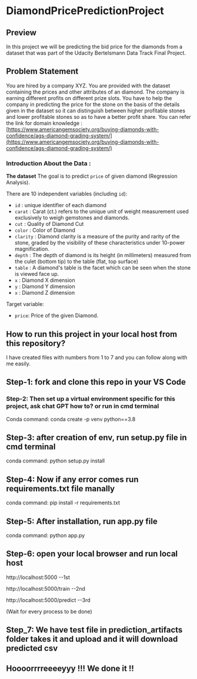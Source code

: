 # DiamondPricePredictionProject

## Preview

In this project we will be predicting the bid price for the diamonds from a dataset that was part of the Udacity Bertelsmann Data Track Final Project.

## Problem Statement

You are hired by a company XYZ. You are provided with the dataset containing the prices and other attributes of an diamond. The company is earning different profits on different prize slots. You have to help the company in predicting the price for the stone on the basis of the details given in the dataset so it can distinguish between higher profitable stones and lower profitable stones so as to have a better profit share. You can refer the link for domain knowledge : 
[https://www.americangemsociety.org/buying-diamonds-with-confidence/ags-diamond-grading-system/](https://www.americangemsociety.org/buying-diamonds-with-confidence/ags-diamond-grading-system/)

### Introduction About the Data :

**The dataset** The goal is to predict `price` of given diamond (Regression Analysis).

There are 10 independent variables (including `id`):

* `id` : unique identifier of each diamond
* `carat` : Carat (ct.) refers to the unique unit of weight measurement used exclusively to weigh gemstones and diamonds.
* `cut` : Quality of Diamond Cut
* `color` : Color of Diamond
* `clarity` : Diamond clarity is a measure of the purity and rarity of the stone, graded by the visibility of these characteristics under 10-power magnification.
* `depth` : The depth of diamond is its height (in millimeters) measured from the culet (bottom tip) to the table (flat, top surface)
* `table` : A diamond's table is the facet which can be seen when the stone is viewed face up.
* `x` : Diamond X dimension
* `y` : Diamond Y dimension
* `x` : Diamond Z dimension

Target variable:
* `price`: Price of the given Diamond.

## How to run this project in your local host from this repository?

I have created files with numbers from 1 to 7 and you can follow along with me easily.

## Step-1: fork and clone this repo in your VS Code 

### Step-2: Then set up a virtual environment specific for this project, ask chat GPT how to? or run in cmd terminal

Conda command: conda create -p venv python==3.8

## Step-3: after creation of env, run setup.py file in cmd terminal

conda command:  python setup.py install

## Step-4: Now if any error comes run requirements.txt file manally

conda command:  pip install -r requirements.txt

## Step-5:  After installation, run app.py file

conda command: python app.py

## Step-6:  open your local browser and run local host 

http://localhost:5000   --1st

http://localhost:5000/train  --2nd

http://localhost:5000/predict  --3rd

(Wait for every process to be done)

## Step_7: We have test file in prediction_artifacts folder takes it and upload and it will download predicted csv

## Hoooorrrreeeeyyy !!! We done it !!
